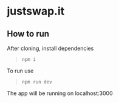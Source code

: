# justswap.it

## How to run
After cloning, install dependencies
> ```npm i```

To run use
> ```npm run dev```

The app will be running on localhost:3000

